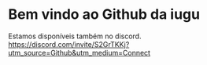 # Bem vindo ao Github da iugu

Estamos disponíveis também no discord.
https://discord.com/invite/S2GrTKKj?utm_source=Github&utm_medium=Connect
